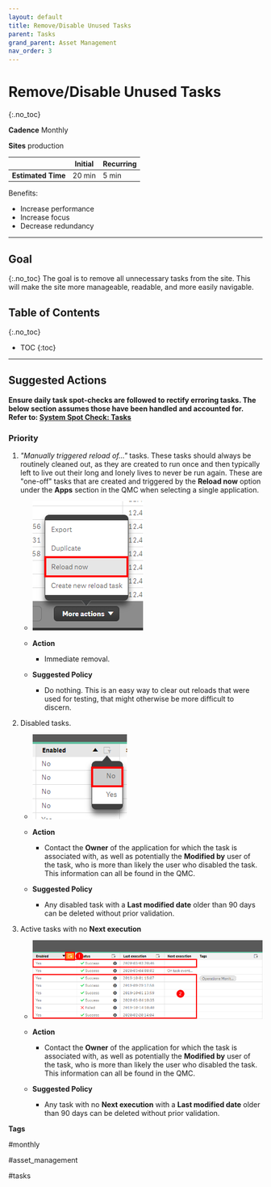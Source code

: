 ```yaml
---
layout: default
title: Remove/Disable Unused Tasks
parent: Tasks
grand_parent: Asset Management
nav_order: 3
---
```


# Remove/Disable Unused Tasks
{:.no_toc}

**Cadence** <span class="label cadence">Monthly</span>

**Sites** <span class="label prod">production</span>

|                                  		                      | Initial    | Recurring   |
|-----------------------------------------------------------|------------|-------------|
| <i class="far fa-clock fa-sm"></i> **Estimated Time**     | 20 min     | 5 min       |

Benefits:

  - Increase performance
  - Increase focus
  - Decrease redundancy
  
-------------------------

## Goal
{:.no_toc}
The goal is to remove all unnecessary tasks from the site. This will make the site more manageable, readable, and more easily navigable.

## Table of Contents
{:.no_toc}

* TOC
{:toc}

-------------------------

## Suggested Actions

**Ensure daily task spot-checks are followed to rectify erroring tasks. The below section assumes those have been handled and accounted for. Refer to: [System Spot Check: Tasks](../../system_spot_check/tasks.md)** 

### Priority

1. _"Manually triggered reload of..."_ tasks. These tasks should always be routinely cleaned out, as they are created to run once and then typically left to live out their long and lonely lives to never be run again. These are "one-off" tasks that are created and triggered by the **Reload now** option under the **Apps** section in the QMC when selecting a single application.

    -  ![remove_unused_tasks_native_1.png](images/remove_unused_tasks_native_1.png)

    -  **Action**
        - Immediate removal.
  
    - **Suggested Policy**
        - Do nothing. This is an easy way to clear out reloads that were used for testing, that might otherwise be more difficult to discern.

2. Disabled tasks.

    - ![remove_unused_tasks_native_3.png](images/remove_unused_tasks_native_3.png)

    - **Action**
        - Contact the **Owner** of the application for which the task is associated with, as well as potentially the **Modified by** user of the task, who is more than likely the user who disabled the task. This information can all be found in the QMC.
  
    - **Suggested Policy**
        - Any disabled task with a **Last modified date** older than 90 days can be deleted without prior validation.

3. Active tasks with no **Next execution**

    - ![remove_unused_tasks_native_4.png](images/remove_unused_tasks_native_4.png)
    
    - **Action**
        - Contact the **Owner** of the application for which the task is associated with, as well as potentially the **Modified by** user of the task, who is more than likely the user who disabled the task. This information can all be found in the QMC.
  
    - **Suggested Policy**
        - Any task with no **Next execution** with a **Last modified date** older than 90 days can be deleted without prior validation.

**Tags**

#monthly

#asset_management

#tasks

&nbsp;
